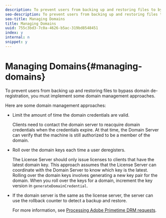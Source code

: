 ```yaml
---
description: To prevent users from backing up and restoring files to bypass domain de-registration, you must implement some domain management approaches.
seo-description: To prevent users from backing up and restoring files to bypass domain de-registration, you must implement some domain management approaches.
seo-title: Managing Domains
title: Managing Domains
uuid: 755c3bd3-7c0a-4626-b5ac-319bd8548451
index: y
internal: n
snippet: y
---
```


# Managing Domains{#managing-domains}

To prevent users from backing up and restoring files to bypass domain de-registration, you must implement some domain management approaches.

Here are some domain management approaches:

* Limit the amount of time the domain credentials are valid.

  Clients need to contact the domain server to reacquire domain credentials when the credentials expire. At that time, the Domain Server can verify that the machine is still authorized to be a member of the domain. 
* Roll over the domain keys each time a user deregisters.

  The License Server should only issue licenses to clients that have the latest domain key. This approach assumes that the License Server can coordinate with the Domain Server to know which key is the latest. Rolling over the domain keys involves generating a new key pair for the domain. When you roll over the keys for a domain, increment the key version in `generateDomainCredential`. 
* If the domain server is the same as the license server, the server can use the rollback counter to detect a backup and restore.

  For more information, see [Processing Adobe Primetime DRM requests](http://help.adobe.com/en_US/primetime/drm/5.3/protecting_content/index.html#DRM-concept-Processing_Adobe_Primetime_DRM_requests).


